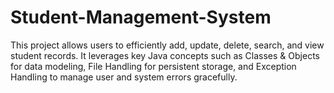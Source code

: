 # Student-Management-System
This project allows users to efficiently add, update, delete, search, and view student records. It leverages key Java concepts such as Classes &amp; Objects for data modeling, File Handling for persistent storage, and Exception Handling to manage user and system errors gracefully.
